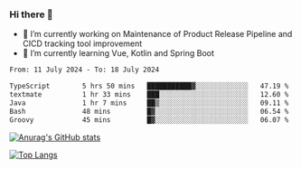 ### Hi there 👋

- 🔭 I’m currently working on Maintenance of Product Release Pipeline and CICD tracking tool improvement
- 🌱 I’m currently learning Vue, Kotlin and Spring Boot

<!--START_SECTION:waka-->

```txt
From: 11 July 2024 - To: 18 July 2024

TypeScript        5 hrs 50 mins   ███████████▓░░░░░░░░░░░░░   47.19 %
textmate          1 hr 33 mins    ███░░░░░░░░░░░░░░░░░░░░░░   12.60 %
Java              1 hr 7 mins     ██▒░░░░░░░░░░░░░░░░░░░░░░   09.11 %
Bash              48 mins         █▓░░░░░░░░░░░░░░░░░░░░░░░   06.54 %
Groovy            45 mins         █▓░░░░░░░░░░░░░░░░░░░░░░░   06.07 %
```

<!--END_SECTION:waka-->

[![Anurag's GitHub stats](https://github-readme-stats.vercel.app/api?username=yunhao981&show_icons=true&theme=solarized-dark)](https://github.com/anuraghazra/github-readme-stats)

[![Top Langs](https://github-readme-stats.vercel.app/api/top-langs/?username=yunhao981&theme=solarized-dark&layout=compact)](https://github.com/anuraghazra/github-readme-stats)

<!--
**yunhao981/yunhao981** is a ✨ _special_ ✨ repository because its `README.md` (this file) appears on your GitHub profile.

Here are some ideas to get you started:

- 🔭 I’m currently working on Maintenance of Release Pipeline and CICD tracking tool improvement
- 🌱 I’m currently learning Vue, Kotlin and Spring Boot
- 👯 I’m looking to collaborate on ...
- 🤔 I’m looking for help with ...
- 💬 Ask me about ...
- 📫 How to reach me: ...
- 😄 Pronouns: ...
- ⚡ Fun fact: ...
-->


